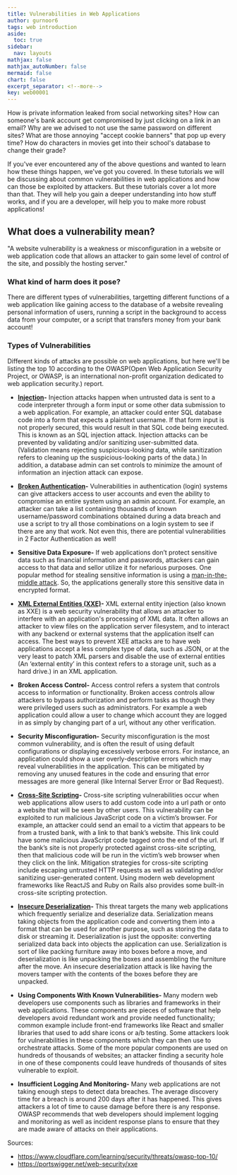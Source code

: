 ```yaml
---
title: Vulnerabilities in Web Applications
author: gurnoor6
tags: web introduction
aside:
  toc: true
sidebar:
  nav: layouts
mathjax: false
mathjax_autoNumber: false
mermaid: false
chart: false
excerpt_separator: <!--more-->
key: web00001
---
```


How is private information leaked from social networking sites? How can someone's bank account get compromised by just clicking on a link in an email? Why are we advised to not use the same password on different sites? What are those annoying "accept cookie banners" that pop up every time? How do characters in movies get into their school's database to change their grade? 

If you've ever encountered any of the above questions and wanted to learn how these things happen, we've got you covered. In these tutorials we will be discussing about common vulnerabilities in web applications and how can those be exploited by attackers. But these tutorials cover a lot more than that. They will help you gain a deeper understanding into how stuff works, and if you are a developer, will help you to make more robust applications! 

## What does a vulnerability mean?
"A website vulnerability is a weakness or misconfiguration in a website or web application code that allows an attacker to gain some level of control of the site, and possibly the hosting server."

### What kind of harm does it pose?
There are different types of vulnerabilities, targetting different functions of a web application like gaining access to the database of a website revealing personal information of users, running a script in the background to access data from your computer, or a script that transfers money from your bank account!

### Types of Vulnerabilities
Different kinds of attacks are possible on web applications, but here we'll be listing the top 10 according to the OWASP(Open Web Application Security Project, or OWASP, is an international non-profit organization dedicated to web application security.) report. 

* **[Injection](sqli.md)-** Injection attacks happen when untrusted data is sent to a code interpreter through a form input or some other data submission to a web application. For example, an attacker could enter SQL database code into a form that expects a plaintext username. If that form input is not properly secured, this would result in that SQL code being executed. This is known as an SQL injection attack.
Injection attacks can be prevented by validating and/or sanitizing user-submitted data. (Validation means rejecting suspicious-looking data, while sanitization refers to cleaning up the suspicious-looking parts of the data.) In addition, a database admin can set controls to minimize the amount of information an injection attack can expose.

* **[Broken Authentication](authentication.md)-** Vulnerabilities in authentication (login) systems can give attackers access to user accounts and even the ability to compromise an entire system using an admin account. For example, an attacker can take a list containing thousands of known username/password combinations obtained during a data breach and use a script to try all those combinations on a login system to see if there are any that work. Not even this, there are potential vulnerabilities in 2 Factor Authentication as well!

* **Sensitive Data Exposure-** If web applications don’t protect sensitive data such as financial information and passwords, attackers can gain access to that data and sellor utilize it for nefarious purposes. One popular method for stealing sensitive information is using a [man-in-the-middle attack](https://www.cloudflare.com/learning/security/threats/man-in-the-middle-attack/). So, the applications generally store this sensitive data in encrypted format. 

* **[XML External Entities (XXE)](xxe.md)-** XML external entity injection (also known as XXE) is a web security vulnerability that allows an attacker to interfere with an application's processing of XML data. It often allows an attacker to view files on the application server filesystem, and to interact with any backend or external systems that the application itself can access.
The best ways to prevent XEE attacks are to have web applications accept a less complex type of data, such as JSON, or at the very least to patch XML parsers and disable the use of external entities (An ‘external entity’ in this context refers to a storage unit, such as a hard drive.) in an XML application.


* **Broken Access Control-** Access control refers a system that controls access to information or functionality. Broken access controls allow attackers to bypass authorization and perform tasks as though they were privileged users such as administrators. For example a web application could allow a user to change which account they are logged in as simply by changing part of a url, without any other verification.

* **Security Misconfiguration-** Security misconfiguration is the most common vulnerability, and is often the result of using default configurations or displaying excessively verbose errors. For instance, an application could show a user overly-descriptive errors which may reveal vulnerabilities in the application. This can be mitigated by removing any unused features in the code and ensuring that error messages are more general (like Internal Server Error or Bad Request).

* **[Cross-Site Scripting](xss.md)-** Cross-site scripting vulnerabilities occur when web applications allow users to add custom code into a url path or onto a website that will be seen by other users. This vulnerability can be exploited to run malicious JavaScript code on a victim’s browser. For example, an attacker could send an email to a victim that appears to be from a trusted bank, with a link to that bank’s website. This link could have some malicious JavaScript code tagged onto the end of the url. If the bank’s site is not properly protected against cross-site scripting, then that malicious code will be run in the victim’s web browser when they click on the link.
Mitigation strategies for cross-site scripting include escaping untrusted HTTP requests as well as validating and/or sanitizing user-generated content. Using modern web development frameworks like ReactJS and Ruby on Rails also provides some built-in cross-site scripting protection.

* **[Insecure Deserialization](serialization.md)-** This threat targets the many web applications which frequently serialize and deserialize data. Serialization means taking objects from the application code and converting them into a format that can be used for another purpose, such as storing the data to disk or streaming it. Deserialization is just the opposite: converting serialized data back into objects the application can use. Serialization is sort of like packing furniture away into boxes before a move, and deserialization is like unpacking the boxes and assembling the furniture after the move. An insecure deserialization attack is like having the movers tamper with the contents of the boxes before they are unpacked.

* **Using Components With Known Vulnerabilities-** Many modern web developers use components such as libraries and frameworks in their web applications. These components are pieces of software that help developers avoid redundant work and provide needed functionality; common example include front-end frameworks like React and smaller libraries that used to add share icons or a/b testing. Some attackers look for vulnerabilities in these components which they can then use to orchestrate attacks. Some of the more popular components are used on hundreds of thousands of websites; an attacker finding a security hole in one of these components could leave hundreds of thousands of sites vulnerable to exploit.

* **Insufficient Logging And Monitoring-** Many web applications are not taking enough steps to detect data breaches. The average discovery time for a breach is around 200 days after it has happened. This gives attackers a lot of time to cause damage before there is any response. OWASP recommends that web developers should implement logging and monitoring as well as incident response plans to ensure that they are made aware of attacks on their applications.

Sources:
* https://www.cloudflare.com/learning/security/threats/owasp-top-10/
* https://portswigger.net/web-security/xxe










